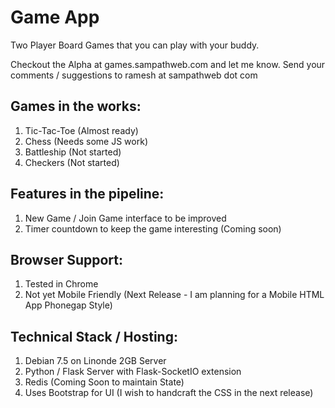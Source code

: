 Game App
========

Two Player Board Games that you can play with your buddy.

Checkout the Alpha at games.sampathweb.com and let me know. Send your comments  / suggestions to ramesh at sampathweb dot com

Games in the works:
------
1. Tic-Tac-Toe (Almost ready)
2. Chess (Needs some JS work)
3. Battleship (Not started)
4. Checkers (Not started)

Features in the pipeline:
-----
1. New Game / Join Game interface to be improved
1. Timer countdown to keep the game interesting (Coming soon)

Browser Support:
------
1. Tested in Chrome
2. Not yet Mobile Friendly (Next Release - I am planning for a Mobile HTML App Phonegap Style)

Technical Stack / Hosting:
------
1. Debian 7.5 on Linonde 2GB Server
2. Python / Flask Server with Flask-SocketIO extension
3. Redis (Coming Soon to maintain State)
4. Uses Bootstrap for UI (I wish to handcraft the CSS in the next release)

